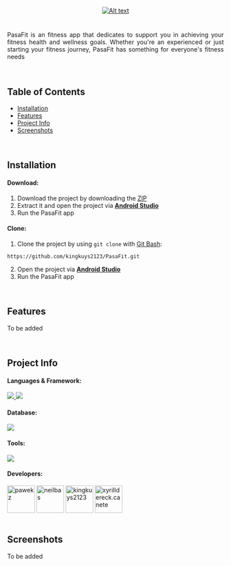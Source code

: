 <!-- Project Banner -->

<p align="center">
  <a href="#">
    <img src="https://i.imgur.com/kjUq6Rw.png" alt="Alt text" title="PASAFIT LOGO">
  </a>
</p>

<!-- Project Title -->

<h1 align="center"></h1>

<!-- Project Descripton -->

<p align="justify">
  PasaFit is an fitness app that dedicates to support you in achieving your fitness health and wellness goals. Whether you're an experienced or just starting your fitness journey, PasaFit has something for everyone's fitness needs
</p>

<br>

## Table of Contents
- [Installation](#installation)
- [Features](#features)
- [Project Info](#project-info)
- [Screenshots](#screenshots)

<br>

## Installation

#### Download:
1. Download the project by downloading the [ZIP](https://github.com/kingkuys2123/PasaFit/archive/refs/heads/master.zip)
2. Extract it and open the project via **[Android Studio](https://developer.android.com/studio?gad_source=1)**
3. Run the PasaFit app
#### Clone:
1. Clone the project by using `git clone` with [Git Bash](https://git-scm.com/downloads):
```
https://github.com/kingkuys2123/PasaFit.git
```
2. Open the project via **[Android Studio](https://developer.android.com/studio?gad_source=1)**
3. Run the PasaFit app

<br>

## Features

To be added

<br>

## Project Info

#### Languages & Framework:

<a href="#languages--framework">
    <img src="https://img.shields.io/badge/java-%23ED8B00.svg?style=for-the-badge&logo=openjdk&logoColor=white" />
</a>
<a href="#languages--framework">
    <img src="https://img.shields.io/badge/Android-3DDC84?style=for-the-badge&logo=android&logoColor=white" />
</a>

#### Database:
<a href="#database">
    <img src="https://img.shields.io/badge/firebase-ffca28?style=for-the-badge&logo=firebase&logoColor=black" />
</a>

#### Tools:

<a href="#tools">
    <img src="https://img.shields.io/badge/Android_Studio-3DDC84?style=for-the-badge&logo=android-studio&logoColor=white" />
</a>

#### Developers:
  <a href="#developers">
    <a href="https://github.com/pawekz"><img width="64" title="Carabuena, Paulo Y." src="https://avatars.githubusercontent.com/u/45958147" alt="pawekz" /></a>
    <a href="https://github.com/neilbas"><img width="64" title="Bas, Neil Adrian G." src="https://avatars.githubusercontent.com/u/143286768" alt="neilbas" /></a>
    <a href="https://github.com/kingkuys2123"><img width="64" title="Quitco, Kyle Matthew M." src="https://avatars.githubusercontent.com/u/114457180?v=4" alt="kingkuys2123" /></a>
    <a href="https://www.facebook.com/xyrilldereck.canete"><img width="64" title="Cañete, Xyrill Dereck N," src="https://i.imgur.com/ZFqN7IP.jpeg" alt="xyrilldereck.canete" /></a>
  </a>

<br>
<br>

## Screenshots

To be added